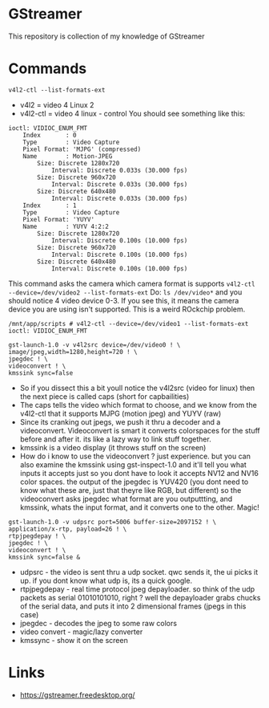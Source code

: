 # GStreamer
This repository is collection of my knowledge of GStreamer

# Commands
`v4l2-ctl --list-formats-ext`
 - v4l2 = video 4 Linux 2
 - v4l2-ctl = video 4 linux - control
You should see something like this:
```
ioctl: VIDIOC_ENUM_FMT
	Index       : 0
	Type        : Video Capture
	Pixel Format: 'MJPG' (compressed)
	Name        : Motion-JPEG
		Size: Discrete 1280x720
			Interval: Discrete 0.033s (30.000 fps)
		Size: Discrete 960x720
			Interval: Discrete 0.033s (30.000 fps)
		Size: Discrete 640x480
			Interval: Discrete 0.033s (30.000 fps)
	Index       : 1
	Type        : Video Capture
	Pixel Format: 'YUYV'
	Name        : YUYV 4:2:2
		Size: Discrete 1280x720
			Interval: Discrete 0.100s (10.000 fps)
		Size: Discrete 960x720
			Interval: Discrete 0.100s (10.000 fps)
		Size: Discrete 640x480
			Interval: Discrete 0.100s (10.000 fps)
```
This command asks the camera which camera format is supports
`v4l2-ctl --device=/dev/video2 --list-formats-ext`
Do:
`ls /dev/video*`
and you should notice 4 video device 0-3. If you see this, it means the camera device you are using isn't supported. This is a weird ROckchip problem.
```
/mnt/app/scripts # v4l2-ctl --device=/dev/video1 --list-formats-ext
ioctl: VIDIOC_ENUM_FMT
```

```
gst-launch-1.0 -v v4l2src device=/dev/video0 ! \
image/jpeg,width=1280,height=720 ! \
jpegdec ! \
videoconvert ! \
kmssink sync=false
```

- So if you dissect this a bit youll notice the v4l2src (video for linux) then the next piece is  called caps (short for capbailities)
- The caps tells the video which format to choose, and we know from the v4l2-ctl that it supports MJPG (motion jpeg) and YUYV (raw)
- Since its cranking out jpegs, we push it thru a decoder  and a videoconvert. Videoconvert is smart it converts colorspaces for the stuff before and after it. its like a lazy way to link stuff together.
- kmssink is a video display (it throws stuff on the screen)
- How do i know to use the videoconvert ? just experience. but you can also examine the kmssink using gst-inspect-1.0 and it'll tell you what inputs it accepts
just so you dont have to look it accepts NV12 and NV16 color spaces. the output of the jpegdec is YUV420 (you dont need to know what these are, just that theyre like RGB, but different) so the videoconvert asks jpegdec what format are you outputtting, and kmssink, whats the input format, and it converts one to the other. Magic!


```
gst-launch-1.0 -v udpsrc port=5006 buffer-size=2097152 ! \
application/x-rtp, payload=26 ! \
rtpjpegdepay ! \
jpegdec ! \
videoconvert ! \
kmssink sync=false &
```

- udpsrc - the video is sent thru a udp socket. qwc sends it, the ui picks it up. if you dont know what udp is, its a quick google.
- rtpjpegdepay - real time protocol jpeg depayloader. so think of the udp packets as serial 01010101010, right ? well the depayloader grabs chucks of the serial data, and puts it into 2 dimensional frames (jpegs in this case)
- jpegdec - decodes the jpeg to some raw colors
- video convert - magic/lazy converter
- kmssync - show it on the screen
# Links
- https://gstreamer.freedesktop.org/
